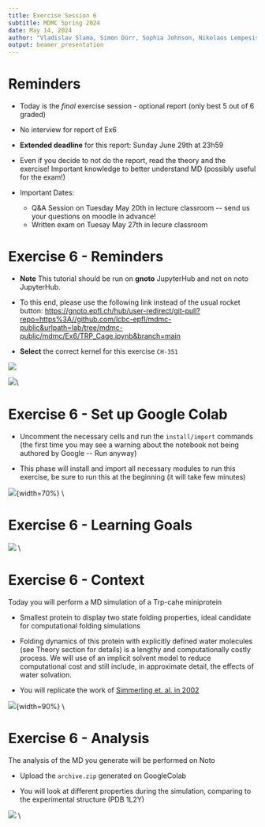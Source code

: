 ```yaml
---
title: Exercise Session 6
subtitle: MDMC Spring 2024
date: May 14, 2024
author: "Vladislav Slama, Simon Dürr, Sophia Johnson, Nikolaos Lempesis, Andrea Levy"
output: beamer_presentation
---
```


# Reminders

- Today is the *final* exercise session - optional report (only best 5 out of 6 graded)

- No interview for report of Ex6

- **Extended deadline** for this report: Sunday June 29th at 23h59

- Even if you decide to not do the report, read the theory and the exercise! Important knowledge to better understand MD (possibly useful for the exam!)

- Important Dates:
  - Q&A Session on Tuesday May 20th in lecture classroom -- send us your questions on moodle in advance!
  - Written exam on Tuesay May 27th in lecure classroom


# Exercise 6 - Reminders

- **Note** This tutorial should be run on **gnoto** JupyterHub and not on noto JupyterHub.

- To this end, please use the following link instead of the usual rocket button: https://gnoto.epfl.ch/hub/user-redirect/git-pull?repo=https%3A//github.com/lcbc-epfl/mdmc-public&urlpath=lab/tree/mdmc-public/mdmc/Ex6/TRP_Cage.ipynb&branch=main

- **Select** the correct kernel for this exercise `CH-351`

![](/data/mdmc/img_slides/Ex6/gnoto.png)

![](/data/mdmc/img_slides/Ex6/gnoto_kernel.png)\

# Exercise 6 - Set up Google Colab

- Uncomment the necessary cells and run the `install/import` commands (the first time you may see a warning about the notebook not being authored by Google -- Run anyway)

- This phase will install and import all necessary modules to run this exercise, be sure to run this at the beginning (it will take few minutes)

![](/data/mdmc/img_slides/Ex6/colab_setup.png){width=70%} \


# Exercise 6 - Learning Goals

![](/data/mdmc/img_slides/Ex6/learning_goals.png) \

# Exercise 6 - Context

Today you will perform a MD simulation of a Trp-cahe miniprotein

- Smallest protein to display two state folding properties, ideal candidate for computational folding simulations

- Folding dynamics of this protein with explicitly defined water molecules (see Theory section for details) is a lengthy and computationally costly process. We will use of an implicit solvent model to reduce computational cost and still include, in approximate detail, the effects of water solvation.

- You will replicate the work of [Simmerling et. al. in 2002](https://pubs.acs.org/doi/10.1021/ja0273851)

![](/data/mdmc/img_slides/Ex6/trp-cage_study.png){width=90%} \

# Exercise 6 - Analysis

The analysis of the MD you generate will be performed on Noto 

- Upload the `archive.zip` generated on GoogleColab

- You will look at different properties during the simulation, comparing to the experimental structure (PDB 1L2Y)

![](/data/mdmc/img_slides/Ex6/trp-cage_end.png) \

